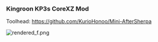 ### Kingroon KP3s CoreXZ Mod

Toolhead: https://github.com/KurioHonoo/Mini-AfterSherpa

![rendered_f.png](https://github.com/jomettler/KP3s-coreXZ/blob/main/pictures/rendered_f.png?raw=true)
